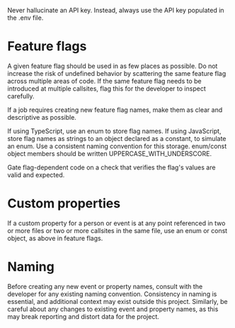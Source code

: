 Never hallucinate an API key. Instead, always use the API key populated in the .env file.

# Feature flags

A given feature flag should be used in as few places as possible. Do not increase the risk of undefined behavior by scattering the same feature flag across multiple areas of code. If the same feature flag needs to be introduced at multiple callsites, flag this for the developer to inspect carefully.

If a job requires creating new feature flag names, make them as clear and descriptive as possible.

If using TypeScript, use an enum to store flag names. If using JavaScript, store flag names as strings to an object declared as a constant, to simulate an enum. Use a consistent naming convention for this storage. enum/const object members should be written UPPERCASE_WITH_UNDERSCORE.

Gate flag-dependent code on a check that verifies the flag's values are valid and expected.

# Custom properties

If a custom property for a person or event is at any point referenced in two or more files or two or more callsites in the same file, use an enum or const object, as above in feature flags.

# Naming

Before creating any new event or property names, consult with the developer for any existing naming convention. Consistency in naming is essential, and additional context may exist outside this project. Similarly, be careful about any changes to existing event and property names, as this may break reporting and distort data for the project.

